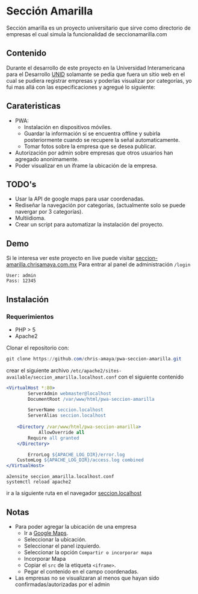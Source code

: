 # Sección Amarilla

Sección amarilla es un proyecto universitario que sirve como directorio de empresas el cual simula la funcionalidad de seccionamarilla.com

## Contenido
Durante el desarrollo de este proyecto en la Universidad Interamericana para el Desarrollo [UNID](https://www.unid.edu.mx/) solamante se pedía que fuera un sitio web en el cual se pudiera registrar empresas y poderlas visualizar por categorías, yo fui mas allá con las especificaciones y agregué lo siguiente:

## Carateristicas
* PWA: 
    * Instalación en dispositivos móviles.
    * Guardar la información sí se encuentra offline y subirla posteriormente cuando se recupere la señal automaticamente.
    * Tomar fotos sobre la empresa que se desea publicar.
* Autorización por admin sobre empresas que otros usuarios han agregado anonimamente.
* Poder visualizar en un iframe la ubicación de la empresa.

## TODO's
* Usar la API de google maps para usar coordenadas.
* Rediseñar la navegación por categorías, (actualmente solo se puede navergar por 3 categorías).
* Multiidioma.
* Crear un script para automatizar la instalación del proyecto.

## Demo
Si le interesa ver este proyecto en live puede visitar [seccion-amarilla.chrisamaya.com.mx]()
Para entrar al panel de administración `/login`

```
User: admin
Pass: 12345
```

## Instalación

### Requerimientos
* PHP > 5
* Apache2


Clonar el repositorio con:
```powershell
git clone https://github.com/chris-amaya/pwa-seccion-amarilla.git
```

crear el siguiente archivo `/etc/apache2/sites-available/seccion_amarilla.localhost.conf`
con el siguiente contenido

```apache
<VirtualHost *:80>
        ServerAdmin webmaster@localhost
        DocumentRoot /var/www/html/pwa-seccion-amarilla

        ServerName seccion.localhost
        ServerAlias seccion.localhost
	
	<Directory /var/www/html/pwa-seccion-amarilla>
	        AllowOverride all
		Require all granted
	</Directory>

        ErrorLog ${APACHE_LOG_DIR}/error.log
	CustomLog ${APACHE_LOG_DIR}/access.log combined
</VirtualHost>
```

```
a2ensite seccion_amarilla.localhost.conf
systemctl reload apache2
```

ir a la siguiente ruta en el navegador [seccion.localhost]()

## Notas
* Para poder agregar la ubicación de una empresa 
    * Ir a [Google Maps](maps.google.com).
    * Seleccionar la ubicación.
    * Seleccionar el panel izquierdo.
    * Seleccionar la opción `Compartir o incorporar mapa`
    * Incorporar Mapa
    * Copiar el `src` de la etiqueta `<iframe>`.
    * Pegar el contenido en el campo coordenadas.
* Las empresas no se visualizaran al menos que hayan sido confirmadas/autorizadas por el admin